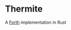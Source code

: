 # Thermite
A [Forth](http://en.wikipedia.org/wiki/Forth_%28programming_language%29) implementation in Rust
